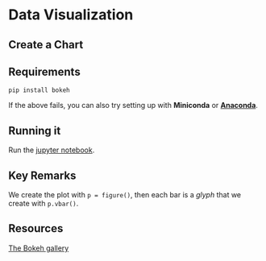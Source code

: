 # Data Visualization

## Create a Chart

## Requirements

```
pip install bokeh
```

If the above fails, you can also try setting up with **Miniconda** or [**Anaconda**](https://www.anaconda.com/).

## Running it

Run the [jupyter notebook](https://www.youtube.com/watch?v=jZ952vChhuI).

## Key Remarks

We create the plot with `p = figure()`, then each bar is a _glyph_ that we create with `p.vbar()`.

## Resources

[The Bokeh gallery](https://bokeh.pydata.org/en/latest/docs/gallery.html#gallery)
